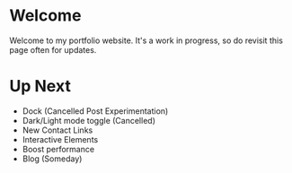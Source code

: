 # Welcome
Welcome to my portfolio website. It's a work in progress, so do revisit this page often for updates.


# Up Next
- Dock (Cancelled Post Experimentation)
- Dark/Light mode toggle (Cancelled)
- New Contact Links
- Interactive Elements
- Boost performance
- Blog (Someday)